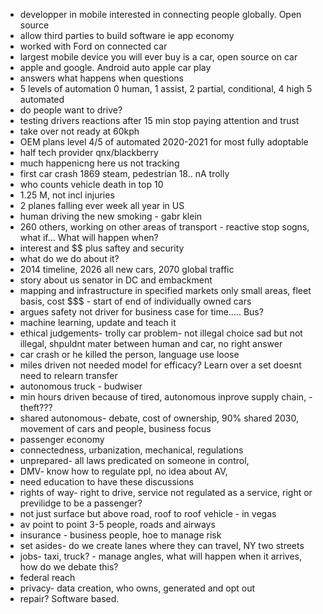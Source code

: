 - developper in mobile interested in connecting people globally. Open source
- allow third parties to build software ie app economy
- worked with Ford on connected car
- largest mobile device you will ever buy is a car, open source on car
- apple and google. Android auto apple car play
- answers what happens when questions
- 5 levels of automation 0 human, 1 assist, 2 partial, conditional, 4 high 5 automated
- do people want to drive? 
- testing drivers reactions after 15 min stop paying attention and trust
- take over not ready at 60kph 
- OEM plans level 4/5 of automated 2020-2021 for most fully adoptable
- half tech provider qnx/blackberry
- much happenicng here us not tracking
- first car crash 1869 steam, pedestrian 18.. nA trolly
- who counts vehicle death in top 10
- 1.25 M, not incl injuries
- 2 planes falling ever week all year in US
- human driving the new smoking - gabr klein
- 260 others, working on other areas of transport - reactive stop sogns, what if... What will happen when?
- interest and $$ plus saftey and security
- what do we do about it?
- 2014 timeline, 2026 all new cars, 2070 global traffic
- story about us senator in DC and embackment
- mapping and infrastructure in specified markets only small areas, fleet basis, cost $$$ - start of end of individually owned cars
- argues safety not driver for business case for time..... Bus?
- machine learning, update and teach it
- ethical judgements- trolly car problem- not illegal choice sad but not illegal, shpuldnt mater between human and car, no right answer
- car crash or he killed the person, language use loose
- miles driven not needed model for efficacy? Learn over a set doesnt need to relearn transfer
- autonomous truck - budwiser
- min hours driven because of tired, autonomous inprove supply chain, - theft???
- shared autonomous- debate, cost of ownership, 90% shared 2030, movement of cars and people, business focus
- passenger economy
- connectedness, urbanization, mechanical, regulations
- unprepared- all laws predicated on someone in control, 
- DMV- know how to regulate ppl, no idea about AV, 
- need education to have these discussions
- rights of way- right to drive, service not regulated as a service, right or previlidge to be a passenger?
- not just surface but above road, roof to roof vehicle - in vegas
- av point to point 3-5 people, roads and airways
- insurance - business people, hoe to manage risk
- set asides- do we create lanes where they can travel, NY two streets
- jobs- taxi, truck? - manage angles, what will happen when it arrives, how do we debate this?
- federal reach 
- privacy- data creation, who owns, generated and opt out
- repair? Software based.
